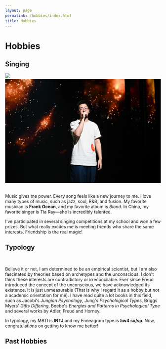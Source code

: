 ```yaml
---
layout: page
permalink: /hobbies/index.html
title: Hobbies
---
```


# Hobbies

## Singing

<div class="second">
<img src="/images/swimming2.JPG">
<img src="/images/swimming.JPG">
</div>

<br>Music gives me power. Every song feels like a new journey to me. I love many types of music, such as jazz, soul, R&B, and fusion. My favorite musician is **Frank Ocean**, and my favorite album is *Blond*. In China, my favorite singer is Tia Ray—she is incredibly talented.

I've participated in several singing competitions at my school and won a few prizes. But what really excites me is meeting friends who share the same interests. Friendship is the real magic!

## Typology

<br>

Believe it or not, I am determined to be an empirical scientist, but I am also fascinated by theories based on archetypes and the unconscious. I don't think these interests are contradictory or irreconcilable. Ever since Freud introduced the concept of the unconscious, we have acknowledged its existence. It is just unmeasurable (That is why I regard it as a hobby but not a academic orientation for me). I have read quite a lot books in this field, such as Jacobi's *Jungian Psychology*, Jung's *Psychological Types*, Briggs Myers' *Gifts Differing*, Beebe's *Energies and Patterns in Psychological Type* and several works by Adler, Freud and Horney.

In typology, my MBTI is **INTJ** and my Enneagram type is **5w4 sx/sp**. Now, congratulations on getting to know me better! 




## Past Hobbies

